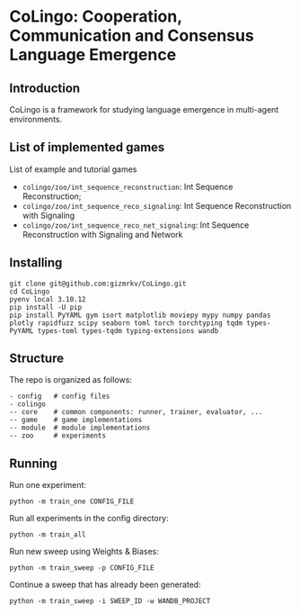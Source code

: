 # CoLingo: Cooperation, Communication and Consensus Language Emergence

## Introduction
CoLingo is a framework for studying language emergence in multi-agent environments. 

## List of implemented games
List of example and tutorial games
 * `colingo/zoo/int_sequence_reconstruction`: Int Sequence Reconstruction;
 * `colingo/zoo/int_sequence_reco_signaling`: Int Sequence Reconstruction with Signaling
 * `colingo/zoo/int_sequence_reco_net_signaling`: Int Sequence Reconstruction with Signaling and Network

## Installing
```
git clone git@github.com:gizmrkv/CoLingo.git
cd CoLingo
pyenv local 3.10.12
pip install -U pip
pip install PyYAML gym isort matplotlib moviepy mypy numpy pandas plotly rapidfuzz scipy seaborn toml torch torchtyping tqdm types-PyYAML types-toml types-tqdm typing-extensions wandb
```

## Structure
The repo is organized as follows:
```
- config   # config files
- colingo
-- core    # common components: runner, trainer, evaluator, ...
-- game    # game implementations
-- module  # module implementations
-- zoo     # experiments
```

## Running
Run one experiment:
```
python -m train_one CONFIG_FILE
``` 

Run all experiments in the config directory:
```
python -m train_all
```

Run new sweep using Weights & Biases:
```
python -m train_sweep -p CONFIG_FILE
```

Continue a sweep that has already been generated:
```
python -m train_sweep -i SWEEP_ID -w WANDB_PROJECT
```